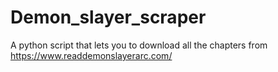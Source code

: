 # Demon_slayer_scraper
A python script that lets you to download all the chapters from https://www.readdemonslayerarc.com/
